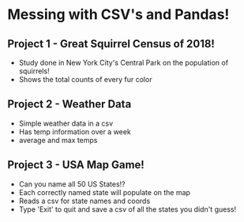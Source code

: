 # Messing with CSV's and Pandas!

## Project 1 - Great Squirrel Census of 2018!
 - Study done in New York City's Central Park on the population of squirrels!
 - Shows the total counts of every fur color


## Project 2 - Weather Data
 - Simple weather data in a csv
 - Has temp information over a week
 - average and max temps

## Project 3 - USA Map Game!
 - Can you name all 50 US States!?
 - Each correctly named state will populate on the map
 - Reads a csv for state names and coords
 - Type 'Exit' to quit and save a csv of all the states you didn't guess!